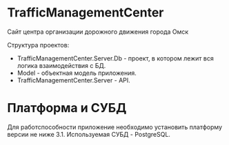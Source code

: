 # TrafficManagementCenter
Сайт центра организации дорожного движения города Омск

Структура проектов:
- TrafficManagementCenter.Server.Db - проект, в котором лежит вся логика взаимодействия с БД.
- Model - объектная модель приложения.
- TrafficManagementCenter.Server - API.

# Платформа и СУБД
Для работспособности приложение необходимо установить платформу версии не ниже 3.1.
Используемая СУБД - PostgreSQL.

